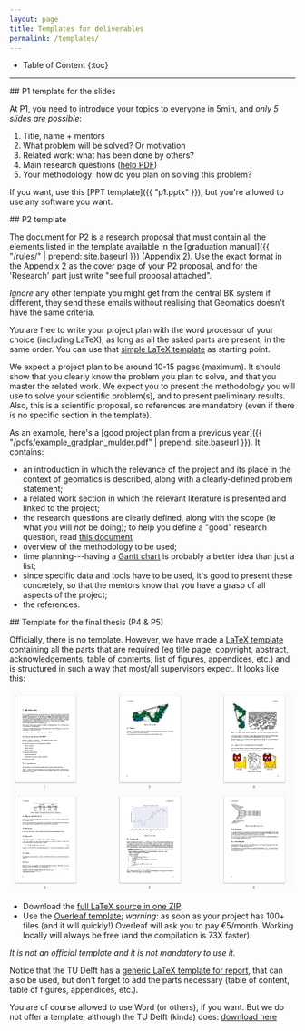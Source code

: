 ```yaml
---
layout: page
title: Templates for deliverables
permalink: /templates/
---
```


<div class="box" markdown="1"> 

* Table of Content
{:toc}

</div>

- - -

<section id="p1">
</section>
## P1 template for the slides

At P1, you need to introduce your topics to everyone in 5min, and *only 5 slides are possible*:

1. Title, name + mentors
1. What problem will be solved? Or motivation
1. Related work: what has been done by others?
1. Main research questions ([help PDF](https://sites.duke.edu/urgws/files/2014/02/Research-Questions_WS-handout.pdf))
1. Your methodology: how do you plan on solving this problem?

If you want, use this [PPT template]({{ "p1.pptx" }}), but you're allowed to use any software you want.

<section id="p2">
</section>
## P2 template

The document for P2 is a research proposal that must contain all the elements listed in the template available in the [graduation manual]({{ "/rules/" | prepend: site.baseurl }}) (Appendix 2).
Use the exact format in the Appendix 2 as the cover page of your P2 proposal, and for the 'Research' part just write "see full proposal attached".

*Ignore* any other template you might get from the central BK system if different, they send these emails without realising that Geomatics doesn't have the same criteria.

You are free to write your project plan with the word processor of your choice (including LaTeX), as long as all the asked parts are present, in the same order.
You can use that [simple LaTeX template](https://gist.github.com/hugoledoux/d16d5a4d397858ac745e38f9e8561657) as starting point.

We expect a project plan to be around 10-15 pages (maximum).
It should show that you clearly know the problem you plan to solve, and that you master the related work.
We expect you to present the methodology you will use to solve your scientific problem(s), and to present preliminary results.
Also, this is a scientific proposal, so references are mandatory (even if there is no specific section in the template).

As an example, here's a [good project plan from a previous year]({{ "/pdfs/example_gradplan_mulder.pdf" | prepend: site.baseurl }}).
It contains:

  - an introduction in which the relevance of the project and its place in the context of geomatics is described, along with a clearly-defined problem statement;
  - a related work section in which the relevant literature is presented and linked to the project;
  - the research questions are clearly defined, along with the scope (ie what you will *not* be doing); to help you define a "good" research question, read [this document](https://sites.duke.edu/urgws/files/2014/02/Research-Questions_WS-handout.pdf)
  - overview of the methodology to be used;
  - time planning---having a [Gantt chart](https://en.wikipedia.org/wiki/Gantt_chart) is probably a better idea than just a list;
  - since specific data and tools have to be used, it's good to present these concretely, so that the mentors know that you have a grasp of all aspects of the project;
  - the references.

<!-- For the system, you need to write a *short version* (1-2 sentences per point) so that these details can be uploaded and be accessible by the chair person of your P2/P4/P5. -->
<!-- Do not upload the full project plan, this one is only for your mentors. -->

<section id="p4p5">
</section>
## Template for the final thesis (P4 & P5)

Officially, there is no template.
However, we have made a [LaTeX template](https://github.com/tudelftgeomatics/thesis_template) containing all the parts that are required (eg title page, copyright, abstract, acknowledgements, table of contents, list of figures, appendices, etc.) and is structured in such a way that most/all supervisors expect.
It looks like this:

[![](thesislatex.png)](https://github.com/tudelftgeomatics/thesis_template/raw/master/thesis.pdf)

  - Download the [full LaTeX source in one ZIP](https://github.com/tudelftgeomatics/thesis_template/archive/master.zip).
  - Use the [Overleaf template](https://www.overleaf.com/latex/templates/msc-geomatics-thesis-template-tu-delft/yvjpkwvtkrwz#.WhwiarQ-dYg); *warning*: as soon as your project has 100+ files (and it will quickly!) Overleaf will ask you to pay €5/month. Working locally will always be free (and the compilation is 73X faster).

*It is not an official template and it is not mandatory to use it.*

Notice that the TU Delft has a [generic LaTeX template for report](https://www.tudelft.nl/en/tu-delft-corporate-design/downloads/), that can also be used, but don't forget to add the parts necessary (table of content, table of figures, appendices, etc.).

You are of course allowed to use Word (or others), if you want.
But we do not offer a template, although the TU Delft (kinda) does: [download here](https://d1rkab7tlqy5f1.cloudfront.net/Websections/TU%20Delft%20Huisstijl/BSc-MSc_report_mei_2015.doc)



